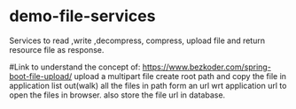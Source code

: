 # demo-file-services
Services to read ,write ,decompress, compress, upload file and return resource file as response.

#Link to understand the concept of:
https://www.bezkoder.com/spring-boot-file-upload/
upload a multipart file
create root path and copy the file in application 
list out(walk) all the files in path
form an url wrt application url to open the files in browser.
also store the file url in database.